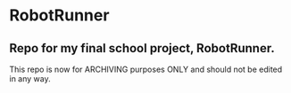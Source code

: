 # RobotRunner
Repo for my final school project, RobotRunner.
---
This repo is now for ARCHIVING purposes ONLY and should not be edited in any way.
